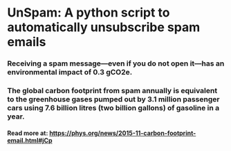 # UnSpam: A python script to automatically unsubscribe spam emails

### Receiving a spam message—even if you do not open it—has an environmental impact of 0.3 gCO2e.

### The global carbon footprint from spam annually is equivalent to the greenhouse gases pumped out by 3.1 million passenger cars using 7.6 billion litres (two billion gallons) of gasoline in a year.



#### Read more at: https://phys.org/news/2015-11-carbon-footprint-email.html#jCp
